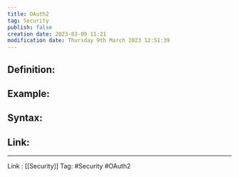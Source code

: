 ```yaml
---
title: OAuth2
tag: Security
publish: false
creation date: 2023-03-09 11:21
modification date: Thursday 9th March 2023 12:51:39
---
```


## Definition:
## Example:
## Syntax:
## Link:
---
Link : [[Security]]
Tag: #Security #OAuth2